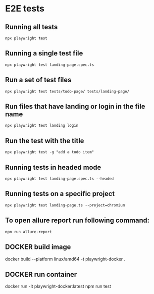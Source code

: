 # E2E tests

## Running all tests

`npx playwright test`

## Running a single test file

`npx playwright test landing-page.spec.ts`

## Run a set of test files

`npx playwright test tests/todo-page/ tests/landing-page/`

## Run files that have landing or login in the file name

`npx playwright test landing login`

## Run the test with the title

`npx playwright test -g "add a todo item"`

## Running tests in headed mode

`npx playwright test landing-page.spec.ts --headed`

## Running tests on a specific project

`npx playwright test landing-page.ts --project=chromium`

## To open allure report run following command:

`npm run allure-report`

## DOCKER build image

docker build --platform linux/amd64 -t playwright-docker . 

## DOCKER run container

docker run -it playwright-docker:latest npm run test 